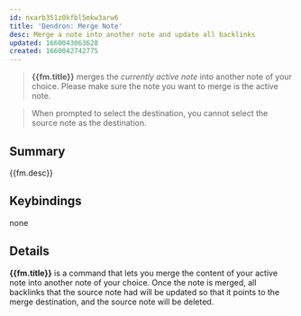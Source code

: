 ```yaml
---
id: nxarb351z0kfbl5mkw3arw6
title: 'Dendron: Merge Note'
desc: Merge a note into another note and update all backlinks
updated: 1660043063628
created: 1660042742775
---
```


> **{{fm.title}}** merges the _currently active note_ into another note of your choice. Please make sure the note you want to merge is the active note.

> When prompted to select the destination, you cannot select the source note as the destination.

## Summary

{{fm.desc}}

## Keybindings
none

## Details

**{{fm.title}}** is a command that lets you merge the content of your active note into another note of your choice. Once the note is merged, all backlinks that the source note had will be updated so that it points to the merge destination, and the source note will be deleted.

